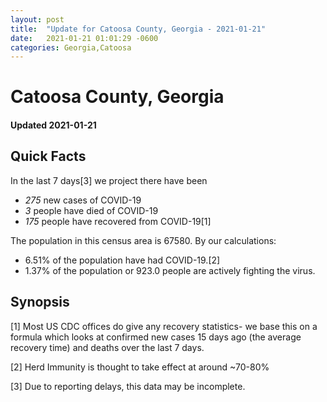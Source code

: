 ```yaml
---
layout: post
title:  "Update for Catoosa County, Georgia - 2021-01-21"
date:   2021-01-21 01:01:29 -0600
categories: Georgia,Catoosa
---
```


# Catoosa County, Georgia
#### Updated 2021-01-21

## Quick Facts

In the last 7 days[3] we project there have been
- *275* new cases of COVID-19
- *3* people have died of COVID-19
- *175* people have recovered from COVID-19[1]

The population in this census area is 67580. By our calculations:
- 6.51% of the population have had COVID-19.[2]
- 1.37% of the population or 923.0 people are actively fighting the virus.

## Synopsis




[1] Most US CDC offices do give any recovery statistics- we base this on a formula which looks at confirmed new cases
15 days ago (the average recovery time) and deaths over the last 7 days.

[2] Herd Immunity is thought to take effect at around ~70-80%

[3] Due to reporting delays, this data may be incomplete.
 
    